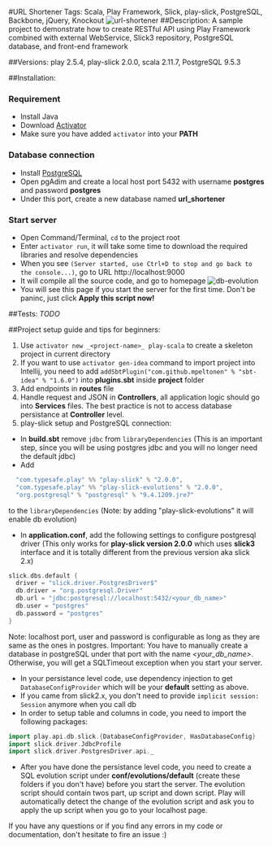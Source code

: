 #URL Shortener
Tags: Scala, Play Framework, Slick, play-slick, PostgreSQL, Backbone, jQuery, Knockout
![url-shortener](http://tanghaoji.github.io/images/url-shortener.png)
##Description:
A sample project to demonstrate how to create RESTful API using Play Framework combined with external WebService, Slick3 repository, PostgreSQL database, and front-end framework

##Versions:
play 2.5.4, play-slick 2.0.0, scala 2.11.7, PostgreSQL 9.5.3

##Installation:
### Requirement
- Install Java
- Download [Activator](https://www.lightbend.com/activator/download)
- Make sure you have added ``activator`` into your __PATH__

### Database connection
- Install [PostgreSQL](https://www.postgresql.org/download/)
- Open pgAdim and create a local host port 5432 with username __postgres__ and password __postgres__
- Under this port, create a new database named __url_shortener__

### Start server
- Open Command/Terminal, ``cd`` to the project root
- Enter ``activator run``, it will take some time to download the required libraries and resolve dependencies
- When you see ``(Server started, use Ctrl+D to stop and go back to the console...)``, go to URL http://localhost:9000
- It will compile all the source code, and go to homepage
![db-evolution](http://tanghaoji.github.io/images/url-shortener-evolution.png)
- You will see this page if you start the server for the first time. Don't be paninc, just click __Apply this script now!__

##Tests:
_TODO_

##Project setup guide and tips for beginners:
1. Use ``activator new _<project-name>_ play-scala`` to create a skeleton project in current directory
2. If you want to use ``activator gen-idea`` command to import project into Intellij, you need to add ``addSbtPlugin("com.github.mpeltonen" % "sbt-idea" % "1.6.0")`` into __plugins.sbt__ inside __project__ folder
3. Add endpoints in __routes__ file
4. Handle request and JSON in __Controllers__, all application logic should go into __Services__ files. The best practice is not to access database persistance at __Controller__ level.
5. play-slick setup and PostgreSQL connection:

- In __build.sbt__ remove ``jdbc`` from ``libraryDependencies`` (This is an important step, since you will be using postgres jdbc and you will no longer need the default jdbc)
- Add 
```scala
  "com.typesafe.play" %% "play-slick" % "2.0.0",
  "com.typesafe.play" %% "play-slick-evolutions" % "2.0.0",
  "org.postgresql" % "postgresql" % "9.4.1209.jre7" 
```
to the ``libraryDependencies`` (Note: by adding "play-slick-evolutions" it will enable db evolution)
- In __application.conf__, add the following settings to configure postgresql driver (This only works for __play-slick version 2.0.0__ which uses __slick3__ interface and it is totally different from the previous version aka slick 2.x)
```scala
slick.dbs.default {
  driver = "slick.driver.PostgresDriver$"
  db.driver = "org.postgresql.Driver"
  db.url = "jdbc:postgresql://localhost:5432/<your_db_name>"
  db.user = "postgres"
  db.password = "postgres"
}
```
Note: localhost port, user and password is configurable as long as they are same as the ones in postgres.
Important: You have to manually create a database in postgreSQL under that port with the name _<your_db_name>_. Otherwise, you will get a SQLTimeout exception when you start your server.
- In your persistance level code, use dependency injection to get ``DatabaseConfigProvider`` which will be your __default__ setting as above.
- If you came from slick2.x, you don't need to provide ``implicit session: Session`` anymore when you call db
- In order to setup table and columns in code, you need to import the following packages:
```scala
import play.api.db.slick.{DatabaseConfigProvider, HasDatabaseConfig}
import slick.driver.JdbcProfile
import slick.driver.PostgresDriver.api._
```
- After you have done the persistance level code, you need to create a SQL evolution script under __conf/evolutions/default__ (create these folders if you don't have) before you start the server. The evolution script should contain twos part, up script and down script. Play will automatically detect the change of the evolution script and ask you to apply the up script when you go to your localhost page.

If you have any questions or if you find any errors in my code or documentation, don't hesitate to fire an issue :)
